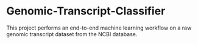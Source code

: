 # Genomic-Transcript-Classifier
This project performs an end-to-end machine learning workflow on a raw genomic transcript dataset from the NCBI database.
